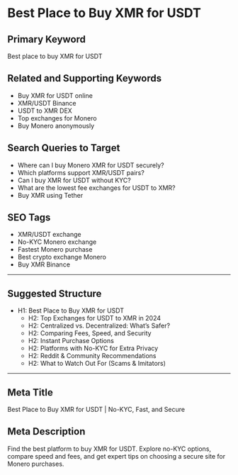 # Best Place to Buy XMR for USDT

## Primary Keyword
Best place to buy XMR for USDT

## Related and Supporting Keywords
- Buy XMR for USDT online
- XMR/USDT Binance
- USDT to XMR DEX
- Top exchanges for Monero
- Buy Monero anonymously

## Search Queries to Target
- Where can I buy Monero XMR for USDT securely?
- Which platforms support XMR/USDT pairs?
- Can I buy XMR for USDT without KYC?
- What are the lowest fee exchanges for USDT to XMR?
- Buy XMR using Tether

## SEO Tags
- XMR/USDT exchange
- No-KYC Monero exchange
- Fastest Monero purchase
- Best crypto exchange Monero
- Buy XMR Binance

---

## Suggested Structure
- H1: Best Place to Buy XMR for USDT
    - H2: Top Exchanges for USDT to XMR in 2024
    - H2: Centralized vs. Decentralized: What’s Safer?
    - H2: Comparing Fees, Speed, and Security
    - H2: Instant Purchase Options
    - H2: Platforms with No-KYC for Extra Privacy
    - H2: Reddit & Community Recommendations
    - H2: What to Watch Out For (Scams & Imitators)

---

## Meta Title
Best Place to Buy XMR for USDT | No-KYC, Fast, and Secure

## Meta Description
Find the best platform to buy XMR for USDT. Explore no-KYC options, compare speed and fees, and get expert tips on choosing a secure site for Monero purchases.